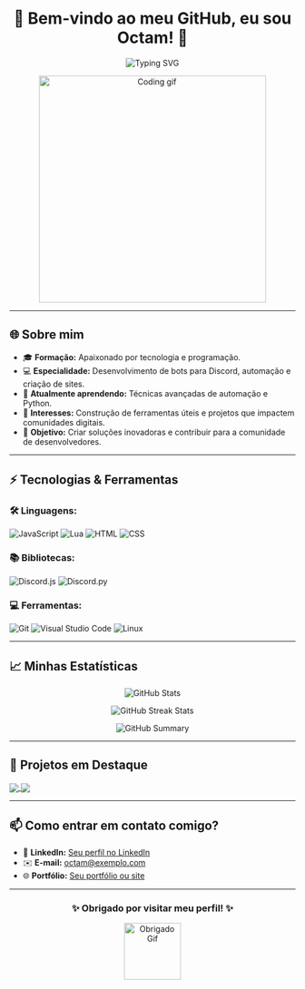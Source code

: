 <h1 align="center">🌟 Bem-vindo ao meu GitHub, eu sou Octam! 🌟</h1>

<p align="center">
  <img src="https://readme-typing-svg.demolab.com?font=Fira+Code&size=30&pause=1000&color=36BCF7&width=600&lines=Desenvolvedor+Apaixonado;Especialista+em+Bots+Discord;Amante+de+Tecnologia+e+Aprendizado" alt="Typing SVG" />
</p>

<p align="center">
  <img src="https://media.giphy.com/media/Ll22OhMLAlVDb8UQWe/giphy.gif" width="400px" alt="Coding gif">
</p>

---

## 🌐 Sobre mim  
- 🎓 **Formação:** Apaixonado por tecnologia e programação.  
- 💻 **Especialidade:** Desenvolvimento de bots para Discord, automação e criação de sites.  
- 🌱 **Atualmente aprendendo:** Técnicas avançadas de automação e Python.  
- 🚀 **Interesses:** Construção de ferramentas úteis e projetos que impactem comunidades digitais.  
- 🎯 **Objetivo:** Criar soluções inovadoras e contribuir para a comunidade de desenvolvedores.  

---

## ⚡ Tecnologias & Ferramentas  
### 🛠️ Linguagens:  
![JavaScript](https://img.shields.io/badge/JavaScript-F7DF1E?style=for-the-badge&logo=javascript&logoColor=black)
![Lua](https://img.shields.io/badge/Lua-2C2D72?style=for-the-badge&logo=lua&logoColor=white)
![HTML](https://img.shields.io/badge/HTML-E34F26?style=for-the-badge&logo=html5&logoColor=white)
![CSS](https://img.shields.io/badge/CSS-1572B6?style=for-the-badge&logo=css3&logoColor=white)

### 📚 Bibliotecas:  
![Discord.js](https://img.shields.io/badge/Discord.js-5865F2?style=for-the-badge&logo=discord&logoColor=white)
![Discord.py](https://img.shields.io/badge/Discord.py-3776AB?style=for-the-badge&logo=python&logoColor=white)

### 💻 Ferramentas:  
![Git](https://img.shields.io/badge/Git-F05032?style=for-the-badge&logo=git&logoColor=white)
![Visual Studio Code](https://img.shields.io/badge/VS_Code-0078D4?style=for-the-badge&logo=visualstudiocode&logoColor=white)
![Linux](https://img.shields.io/badge/Linux-FCC624?style=for-the-badge&logo=linux&logoColor=black)

---

## 📈 Minhas Estatísticas  
<p align="center">
  <img src="https://github-readme-stats.vercel.app/api?username=Octam00&show_icons=true&theme=radical" alt="GitHub Stats" />
</p>
<p align="center">
  <img src="https://github-readme-streak-stats.herokuapp.com/?user=Octam00&theme=radical" alt="GitHub Streak Stats" />
</p>
<p align="center">
  <img src="https://github-profile-summary-cards.vercel.app/api/cards/profile-details?username=Octam00&theme=radical" alt="GitHub Summary" />
</p>

---

## 🎨 Projetos em Destaque  
<a href="https://github.com/Octam00/">
  <img align="center" src="https://github-readme-stats.vercel.app/api/pin/?username=Octam00&repo=NOME_DO_REPOSITORIO&theme=radical" />
</a>  
<a href="https://github.com/Octam00/">
  <img align="center" src="https://github-readme-stats.vercel.app/api/pin/?username=Octam00&repo=NOME_DO_REPOSITORIO2&theme=radical" />
</a>  

---

## 📫 Como entrar em contato comigo?  
- 💼 **LinkedIn:** [Seu perfil no LinkedIn](https://www.linkedin.com/in/seuperfil/)  
- ✉️ **E-mail:** [octam@exemplo.com](mailto:octam@exemplo.com)  
- 🌐 **Portfólio:** [Seu portfólio ou site](https://seu-portfolio.com)  

---

<h3 align="center">✨ Obrigado por visitar meu perfil! ✨</h3>  
<p align="center">
  <img src="https://media.giphy.com/media/jpVnC65DmYeyRL4LHS/giphy.gif" width="100px" alt="Obrigado Gif">
</p>
